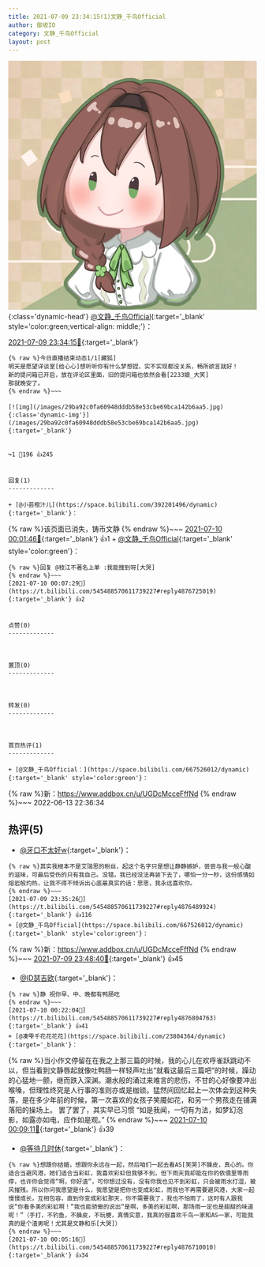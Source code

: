 ```yaml
---
title: 2021-07-09 23:34:15(1)文静_千鸟Official
author: 御坂IO
category: 文静_千鸟Official
layout: post
---
```


![img](/images/ac7482ed1b9a7f203dc68c0c4a77c488a27b108a.jpg){:class='dynamic-head'}
[@文静_千鸟Official](https://space.bilibili.com/667526012/dynamic){:target='_blank' style='color:green;vertical-align: middle;'}：

[2021-07-09 23:34:15🔗](https://t.bilibili.com/545488570611739227){:target='_blank'}

~~~
{% raw %}今日直播结束动态1/1[藏狐]
明天是愿望详谈室[给心心]想听听你有什么梦想捏，实不实现都没关系，畅所欲言就好！
新的提问箱已开启，放在评论区里面，旧的提问箱也依然会看[2233娘_大笑]
那就晚安了。
{% endraw %}~~~

[![img](/images/29ba92c0fa60948dddb58e53cbe69bca142b6aa5.jpg){:class='dynamic-img'}](/images/29ba92c0fa60948dddb58e53cbe69bca142b6aa5.jpg){:target='_blank'}


↪️1 💬196 👍245


回复(1)
-------------

+ [@小芸橙汁儿](https://space.bilibili.com/392201496/dynamic){:target='_blank'}：
~~~
{% raw %}该页面已消失，铸币文静
{% endraw %}~~~
[2021-07-10 00:01:46🔗](https://t.bilibili.com/545488570611739227#reply4876678986){:target='_blank'} 👍1
    + [@文静_千鸟Official](https://space.bilibili.com/667526012/dynamic){:target='_blank' style='color:green'}：
~~~
{% raw %}回复 @枝江不著名上单 :我能搜到呀[大哭]
{% endraw %}~~~
[2021-07-10 00:07:29🔗](https://t.bilibili.com/545488570611739227#reply4876725019){:target='_blank'} 👍2


点赞(0)
-------------



置顶(0)
-------------



转发(0)
-------------



首页热评(1)
-------------

+ [@文静_千鸟Official：](https://space.bilibili.com/667526012/dynamic){:target='_blank' style='color:green'}：
~~~
{% raw %}新：https://www.addbox.cn/u/UGDcMcceFffNd
{% endraw %}~~~
2022-06-13 22:36:34


热评(5)
-------------

+ [@牙口不太好w](https://space.bilibili.com/4707850/dynamic){:target='_blank'}：
~~~
{% raw %}其实我根本不是艾瑞思的粉丝，起这个名字只是想让静静嫉妒，尝尝与我一般心酸的滋味，可最后受伤的只有我自己。没错，我已经没法再装下去了，哪怕一分一秒，这份感情如熔岩般灼热，让我不得不倾诉出心底最真实的话：思思，我永远喜欢你。
{% endraw %}~~~
[2021-07-09 23:35:26🔗](https://t.bilibili.com/545488570611739227#reply4876489924){:target='_blank'} 👍116
+ [@文静_千鸟Official](https://space.bilibili.com/667526012/dynamic){:target='_blank' style='color:green'}：
~~~
{% raw %}新：https://www.addbox.cn/u/UGDcMcceFffNd
{% endraw %}~~~
[2021-07-09 23:48:40🔗](https://t.bilibili.com/545488570611739227#reply4876595043){:target='_blank'} 👍45
+ [@ID瑟吉欧](https://space.bilibili.com/36758067/dynamic){:target='_blank'}：
~~~
{% raw %}静 祝你早、中、晚都有鸭肠吃
{% endraw %}~~~
[2021-07-10 00:22:04🔗](https://t.bilibili.com/545488570611739227#reply4876804763){:target='_blank'} 👍41
+ [@凑雫千花花花花](https://space.bilibili.com/23804364/dynamic){:target='_blank'}：
~~~
{% raw %}当小作文停留在在我之上那三篇的时候，我的心儿在欢呼雀跃跳动不以，但当看到文静唇起就像吐鸭肠一样轻声吐出“就看这最后三篇吧”的时候，躁动的心猛地一颤，继而跌入深渊。潮水般的涌过来难言的悲伤，不甘的心好像要冲出喉嗓，但理性终究是人行事的准则亦或是枷锁。猛然间回忆起上一次体会到这种失落，是在多少年前的时候，第一次喜欢的女孩子笑魇如花，和另一个男孩走在铺满落阳的操场上。
罢了罢了，其实早已习惯
“如是我闻，一切有为法，如梦幻泡影，如露亦如电，应作如是观。”
{% endraw %}~~~
[2021-07-10 00:09:11🔗](https://t.bilibili.com/545488570611739227#reply4876728759){:target='_blank'} 👍39
+ [@等待几时休](https://space.bilibili.com/3482278/dynamic){:target='_blank'}：
~~~
{% raw %}想跟你结婚，想跟你永远在一起，然后咱们一起去看AS[笑哭]不臊皮，真心的。你适合当避风港，她们适合当彩虹，我喜欢彩虹但我够不到，但下雨天我却能在你的依偎里等雨停，也许你会觉得“啊，你好渣”，可你想过没有，没有你我也见不到彩虹，只会被雨水打湿，被风摧残。所以你问我愿望是什么，我愿望是把你也变成彩虹，而我也不再需要避风港，大家一起慢慢成长，互相包容，直到你变成彩虹那天，你不需要我了，我也不怕雨了，这时有人跟我说“你看多美的彩虹啊！”我也能骄傲的说出“是啊，多美的彩虹啊，那场雨一定也是甜甜的味道呢！”（手打，不钓鱼，不臊皮，不玩梗，真情实意，我真的很喜欢千鸟一家和AS一家，可能我真的是个渣男呢！尤其是文静和乐[大哭]）
{% endraw %}~~~
[2021-07-10 00:05:16🔗](https://t.bilibili.com/545488570611739227#reply4876710010){:target='_blank'} 👍34


